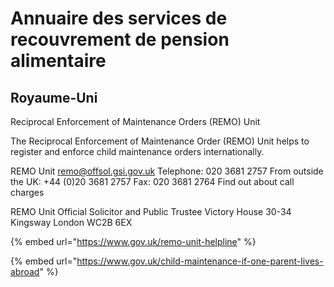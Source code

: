 # Annuaire des services de recouvrement de pension alimentaire

## Royaume-Uni

Reciprocal Enforcement of Maintenance Orders \(REMO\) Unit

The Reciprocal Enforcement of Maintenance Order \(REMO\) Unit helps to register and enforce child maintenance orders internationally.

REMO Unit remo@offsol.gsi.gov.uk Telephone: 020 3681 2757 From outside the UK: +44 \(0\)20 3681 2757 Fax: 020 3681 2764 Find out about call charges

REMO Unit Official Solicitor and Public Trustee Victory House 30-34 Kingsway London WC2B 6EX

{% embed url="https://www.gov.uk/remo-unit-helpline" %}

{% embed url="https://www.gov.uk/child-maintenance-if-one-parent-lives-abroad" %}



